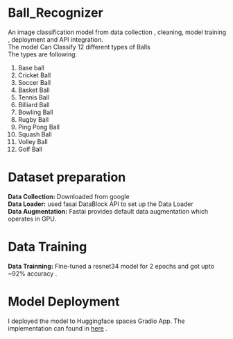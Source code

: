 # Ball_Recognizer

An image classification model from data collection , cleaning, model training , deployment and API integration. <br/> 
The model Can Classify 12 different types of Balls <br/>
The types are following: <br/>
1. Base ball
2. Cricket Ball
3. Soccer Ball
4. Basket Ball
5. Tennis Ball
6. Billiard Ball
7. Bowling Ball
8. Rugby Ball
9. Ping Pong Ball
10. Squash Ball
11. Volley Ball
12. Golf Ball
# Dataset preparation
**Data Collection:** Downloaded from google<br/>
**Data Loader:** used fasai DataBlock API to set up the Data Loader<br/>
**Data Augmentation:** Fastai provides default data augmentation which operates in GPU. <br/>

# Data Training 
**Data Trainning:** Fine-tuned a resnet34 model for 2 epochs and got upto ~92% accuracy .<br/>
# Model Deployment
I deployed the model to Huggingface spaces Gradio App. The implementation can found in [here](https://huggingface.co/spaces/Prime227/Ball_Category) .<br/>


